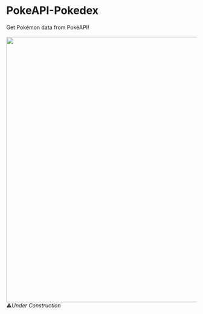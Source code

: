 # PokeAPI-Pokedex
Get Pokémon data from PokéAPI!<br></br>
<img src="https://github.com/Maruku98/PokeAPI-Pokedex/assets/133391272/6c457265-720a-4399-8254-b59516454a4c" height="700">
⚠️*Under Construction*
